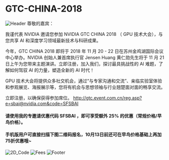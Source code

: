 # GTC-CHINA-2018

![Header](https://media.licdn.com/dms/image/C5112AQGBGD6Mkr3ZzA/article-inline_image-shrink_1500_2232/0?e=1544659200&v=beta&t=2ndXJhkMXjX2TB2ZEPbxTaO9AQKuXy8d9hnIGUB7UTw)
尊敬的嘉宾：

我谨代表 NVIDIA 邀请您参加 NVIDIA GTC CHINA 2018 （ GPU 技术大会），与您共享 AI 和深度学习领域最新技术与科研成果。

今年，GTC CHINA 2018 即将于 2018 年 11 月 20 - 22 日在苏州金鸡湖国际会议中心举办。NVIDIA 创始人兼首席执行官 Jensen Huang 黄仁勋先生将于 11 月 21 日上午为您带来主题演讲。立即注册，加入我们，探讨最具挑战性的 AI 难题，了解如何驾驭 AI 的力量，塑造全新的 AI 时代！ 

GPU 技术大会将提供众多社交机会，通过“与专家沟通和交流”、亲临实验室体验和参观展览、海报展示等，您将有机会与思想领袖与行业翘楚面对面的畅享交流。 

立即注册，以确保获得参加席位。 http://gtc.event.com.cn/reg.asp?e=sbai@nvidia.com&code=SFSBAI

#### 请使用我的专邀请优惠代码 SFSBAI ，即可享受额外 25% 的优惠（常规价格/早鸟价格）。

#### 手机版用户可直接扫描下图二维码报名，10月13日前还可在早鸟价格基础上再加75折优惠哦~

![2D_Code](https://media.licdn.com/dms/image/C4E12AQF9cB7S0olzzQ/article-inline_image-shrink_1500_2232/0?e=1544659200&v=beta&t=n1P67sS5N_AIsEV7ctUAJT5E6CSTikikBF1MHNsFEEU)
![Fees](https://media.licdn.com/dms/image/C4E12AQG6cNfYfX4dqA/article-inline_image-shrink_1500_2232/0?e=1544659200&v=beta&t=GnJIqRJcE_pcH9IhrBSEZZ7pMym-jn6xiL_VISCvG4w)
![Footer](https://media.licdn.com/dms/image/C4E12AQFl9HhE8vcTEw/article-inline_image-shrink_1500_2232/0?e=1544659200&v=beta&t=E2OwQMVZ8eP-Zej87zev4vtal3ZaMYl4rNWrKO_X3N8)
